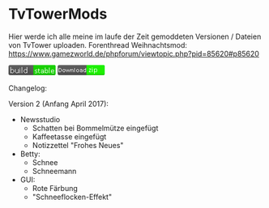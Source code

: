 # TvTowerMods
Hier werde ich alle meine im laufe der Zeit gemoddeten Versionen / Dateien von TvTower uploaden.
Forenthread Weihnachtsmod:
https://www.gamezworld.de/phpforum/viewtopic.php?pid=85620#p85620


![alt tag](https://github.com/Joni4Games/TvTowerMods/blob/master/resources/build-stable.png)
[![GitHub release](https://github.com/Joni4Games/TvTowerMods/blob/master/resources/circle-download2.png)](https://github.com/Joni4Games/TvTowerMods/raw/master/Weihnachten-gfx.zip)

Changelog:

Version 2 (Anfang April 2017):
+ Newsstudio
	+ Schatten bei Bommelmütze eingefügt
	+ Kaffeetasse eingefügt
	+ Notizzettel "Frohes Neues"
+ Betty:
	+ Schnee
	+ Schneemann
+ GUI:
	+ Rote Färbung
	+ "Schneeflocken-Effekt"
